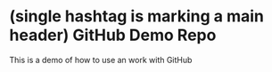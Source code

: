# (single hashtag is marking a main header) GitHub Demo Repo
This is a demo of how to use an work with GitHub
